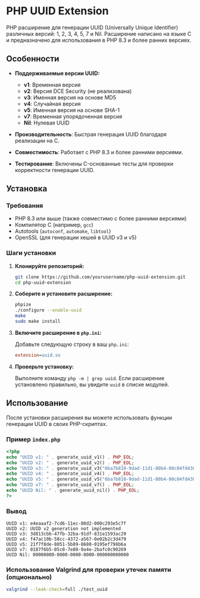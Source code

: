# PHP UUID Extension

PHP расширение для генерации UUID (Universally Unique Identifier) различных версий: 1, 2, 3, 4, 5, 7 и Nil. Расширение написано на языке C и предназначено для использования в PHP 8.3 и более ранних версиях.

## Особенности

- **Поддерживаемые версии UUID:**
    - **v1**: Временная версия
    - **v2**: Версия DCE Security (не реализована)
    - **v3**: Именная версия на основе MD5
    - **v4**: Случайная версия
    - **v5**: Именная версия на основе SHA-1
    - **v7**: Временная упорядоченная версия
    - **Nil**: Нулевая UUID

- **Производительность**: Быстрая генерация UUID благодаря реализации на C.
- **Совместимость**: Работает с PHP 8.3 и более ранними версиями.
- **Тестирование**: Включены C-основанные тесты для проверки корректности генерации UUID.

## Установка

### Требования

- PHP 8.3 или выше (также совместимо с более ранними версиями)
- Компилятор C (например, `gcc`)
- Autotools (`autoconf`, `automake`, `libtool`)
- OpenSSL (для генерации хешей в UUID v3 и v5)

### Шаги установки

1. **Клонируйте репозиторий:**

    ```bash
    git clone https://github.com/yourusername/php-uuid-extension.git
    cd php-uuid-extension
    ```

2. **Соберите и установите расширение:**

    ```bash
    phpize
    ./configure --enable-uuid
    make
    sudo make install
    ```

3. **Включите расширение в `php.ini`:**

   Добавьте следующую строку в ваш `php.ini`:

    ```ini
    extension=uuid.so
    ```

4. **Проверьте установку:**

   Выполните команду `php -m | grep uuid`. Если расширение установлено правильно, вы увидите `uuid` в списке модулей.

## Использование

После установки расширения вы можете использовать функции генерации UUID в своих PHP-скриптах.

### Пример `index.php`

```php
<?php
echo "UUID v1: " . generate_uuid_v1() . PHP_EOL;
echo "UUID v2: " . generate_uuid_v2() . PHP_EOL;
echo "UUID v3: " . generate_uuid_v3("6ba7b810-9dad-11d1-80b4-00c04fd430c8", "example") . PHP_EOL;
echo "UUID v4: " . generate_uuid_v4() . PHP_EOL;
echo "UUID v5: " . generate_uuid_v5("6ba7b810-9dad-11d1-80b4-00c04fd430c8", "example") . PHP_EOL;
echo "UUID v7: " . generate_uuid_v7() . PHP_EOL;
echo "UUID Nil: " . generate_uuid_nil() . PHP_EOL;
?>
```

### Вывод

```
UUID v1: e4eaaaf2-7cd6-11ec-80d2-000c293e5c7f
UUID v2: UUID v2 generation not implemented
UUID v3: 3d813cbb-47fb-32ba-91df-831e1593ac29
UUID v4: f47ac10b-58cc-4372-a567-0e02b2c3d479
UUID v5: 21f7f8de-8051-5b89-8680-0195ef798b6a
UUID v7: 0187f6b5-05c0-7e80-9a4e-2bafc0c90269
UUID Nil: 00000000-0000-0000-0000-000000000000
```
### Использование Valgrind для проверки утечек памяти (опционально)

```bash
valgrind --leak-check=full ./test_uuid
```
